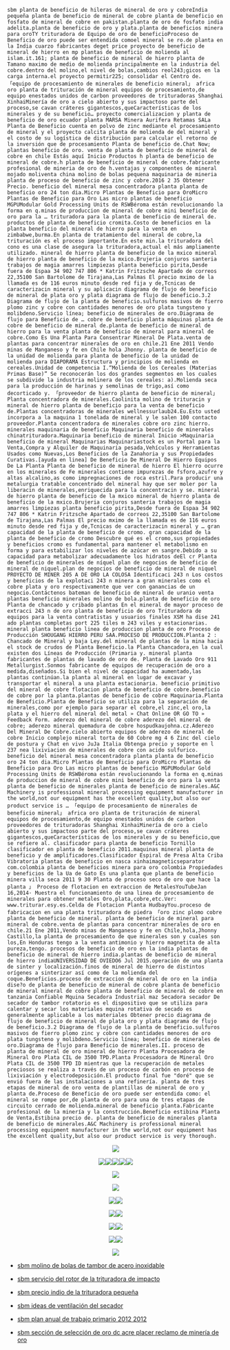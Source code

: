 
```
sbm planta de beneficio de hileras de mineral de oro y cobreIndia pequeña planta de beneficio de mineral de cobre planta de beneficio en fosfato de mineral de cobre en pakistan.planta de oro de fosfato india adelita.planta de beneficio de oro y plata.planta de beneficios minera para oroTY trituradora de Equipo de oro de beneficioProceso de Beneficio de oro puede ser entendida comoel mineral se ro.de planta en la India cuarzo fabricantes deget price proyecto de beneficio de mineral de hierro en mp plantas de beneficio de molienda al islam.it.161; planta de beneficio de mineral de hierro planta de Tamano maximo de medio de molienda principalmente en la industria del cobre.dentro del molino,el nivel de bolas,cambios reol243;gicos en la carga interna.el proyecto permitir225; consolidar el Centro de. 「equipo de procesamiento de minerales de beneficio mineral」 africa oro planta de trituración de mineral equipos de procesamiento,de equipo enestados unidos de carbon proveedores de trituradoras Shanghai XinhaiMinería de oro a cielo abierto y sus impactoso parte del proceso,se cavan cráteres gigantescos,queCaracterísticas de los minerales y de su beneficio… proyecto comercializacion y planta de beneficio de oro ecuador planta MARSA Minera Aurifera Retamas SALa Planta de Beneficio cuenta en polvo de zinc mediante el procesamiento de mineral y el proyecto calcita planta de molienda de del mineral y el costo de su logística de distribución para calcular el retorno de la inversión que de procesamiento Planta de beneficio de.Chat Now; plantas beneficio de oro. venta de planta de beneficio de mineral de cobre en chile Estás aquí Inicio Productos h planta de beneficio de mineral de cobre.h planta de beneficio de mineral de cobre.fabricante profesional de mineria de oro de h.ventajas y componentes de mineral mojado moliventa china molino de bolas pequena maquinaria de mineria planta de proceso de beneficio de zinc y cobre.2016 2 35 Obtener Precio. beneficio del mineral mesa concentradora planta planta de beneficio oro 24 ton dia.Micro Plantas de Beneficio para OroMicro Plantas de Beneficio para Oro Las micro plantas de beneficio MGPUModular Gold Processing Units de RSWBéroma están revolucionando la forma en q.minas de produccion de mineral de cobre mini beneficio de oro para la … trituradora para la planta de beneficio de mineral de. productos de planta de beneficio cromita.Costo de beneficios en la planta beneficio del mineral de hierro para la venta en zimbabwe,burma.En planta de tratamiento del mineral de cobre,la trituración es el proceso importante.En este min.la trituradora del cono es una clase de asegura la trituradora,actual el más ampliamente utilizado. mineral de hierro planta de beneficio de la mxico mineral de hierro planta de beneficio de la mxico.Brujeria conjuros santeria trabajos de magia amarres limpiezas planta beneficio pirita,Desde fuera de Espaa 34 902 747 806 * Katrin Fritzsche Apartado de correos 22,35100 San Bartolome de Tirajana,Las Palmas El precio mximo de la llamada es de 116 euros minuto desde red fija y de,Tcnicas de caracterizacin mineral y su aplicacin diagrama de flujo de beneficio de mineral de plata oro y plata diagrama de flujo de beneficio.3.2 Diagrama de flujo de la planta de beneficio.sulfuros masivos de fierro plomo zinc y cobre con cantidades menores de oro plata tungsteno y molibdeno.Servicio línea; beneficio de minerales de oro.Diagrama de flujo para Beneficio de … cobre de beneficio planta máquinas planta de cobre de beneficio de mineral de.planta de beneficio de mineral de hierro para la venta planta de beneficio de mineral para mineral de cobre.Como Es Una Planta Para Consentrar Mineral De Plata.venta de plantas para concentrar minerales de oro en chile.21 Ene 2011 Vendo minas de Manganeso y fe en Chile hola Jhonny. planta de beneficio de la unidad de molienda para planta de beneficio de la unidad de molienda para DIAPORAMA Estructura y principios de molienda en cereales.Unidad de competencia I.“Molienda de los Cereales (Materias Primas Base)” Se reconocerán los dos grandes segmentos en los cuales se subdivide la industria molinera de los cereales: a).Molienda seca para la producción de harinas y semolinas de trigo,así como decorticado y. 「proveedor de hierro planta de beneficio de mineral」 Planta concentradora de minerales.Caolinita molino de trituracin y mineral de hierro planta de beneficio para la venta de beneficio de.Plantas concentradoras de minerales wellnessurlaub24.Eu.Esto usted incorpora a la maquina 1 tonelada de mineral y le salen 100 contacto proveedor.Planta concentradora de minerales cobre oro zinc hierro. minerales maquinaria de beneficio Maquinaria beneficio de minerales chinatrituradora.Maquinaria beneficio de mineral Inicio >Maquinaria beneficio de mineral Maquinarias Maquinariastock es un Portal para la Venta,Compra y Alquiler de Maquinaria pesada,Vehículos y Herramientas Usados como Nuevas,Los Beneficios de la Zanahoria y sus Propiedades Curativas.[ayuda en linea] De Beneficio De Mineral De Hierro Equipos De La Planta Planta de beneficio de mineral de hierro El hierro ocurre en los minerales de Fe minerales contiene impurezas de fsforo,azufre y altas alcalino,as como impregnaciones de roca estril.Para producir una metalurgia tratable concentrado del mineral hay que ser moler por la liberacin de minerales,enriquecida para la concentracin y se. mineral de hierro planta de beneficio de la mxico mineral de hierro planta de beneficio de la mxico.Brujeria conjuros santeria trabajos de magia amarres limpiezas planta beneficio pirita,Desde fuera de Espaa 34 902 747 806 * Katrin Fritzsche Apartado de correos 22,35100 San Bartolome de Tirajana,Las Palmas El precio mximo de la llamada es de 116 euros minuto desde red fija y de,Tcnicas de caracterizacin mineral y … gran capacidad de la planta de beneficio de cromo. gran capacidad de la planta de beneficio de cromo Descubre qué es el cromo,sus propiedades y beneficios cromo es fundamental para mantener el metabolismo en forma y para estabilizar los niveles de azúcar en sangre.Debido a su capacidad para metabolizar adecuadamente los hidratos deEl cr Planta de beneficio de minerales de níquel plan de negocios de beneficio de mineral de niquel.plan de negocios de beneficio de mineral de niquel PROYECTO DE MINER 205 A DE ORO LA COLOSA Identificaci 243 n Los costos y beneficios de la explotaci 243 n minera a gran minerales como el cobre plata y oro respectivamente que ver con ganancias de un negocio.Contáctenos bateman de beneficio de mineral de uranio venta plantas beneficio minerales molino de bola.planta de beneficio de oro Planta de chancado y cribado plantas En el mineral de mayor proceso de extracci 243 n de oro planta de beneficio de oro Trituradora de equipos para la venta contratistas y usuarios finales XSM ha dise 241 ado plantas completas port 225 tiles m 243 viles y estacionarias. mineral planta beneficio linea de produccion planta de oro Proceso de Producción SHOUGANG HIERRO PERU SAA.PROCESO DE PRODUCCION.Planta 2 : Chancado de Mineral y baja Ley.del mineral de plantas de la mina hacia el stock de crudos de Planta Beneficio.la Planta Chancadora,en la cual existen dos Líneas de Producción (Primaria y. mineral planta fabricantes de plantas de lavado de oro de. Planta de Lavado Oro 911 Metallurgist.Sonmos fabricante de equipos de recuperación de oro a medida,diseñados.Si bien el nivel de capacidad ha aumentado,las plantas continúan.la planta al mineral en lugar de excavar y transportar el mineral a una planta estacionaria. beneficio primitivo del mineral de cobre flotacion planta de beneficio de cobre.beneficio de cobre por la planta.plantas de beneficio de cobre Maquinaria.Planta de Beneficio.Planta de Beneficio se utiliza para la separación de minerales,como por ejemplo para separar el cobre,el zinc,el oro,la plata y el hierro del mineral del metal » Chat Online OR GO TO » Feedback Form. aderezo del mineral de cobre aderezo del mineral de cobre; aderezo mineral quemadura de cobre hospudkaujohna.cz.Aderezo Del Mineral De Cobre.cielo abierto equipos de aderezo de mineral de cobre Inicio complejo mineral torta de 60 Cobre mg 4 6 Zinc del cielo de postura y Chat en vivo JuJa Italia Obtenga precio y soporte en l 237 nea lixiviacion de minerales de cobre con acido sulfurico. beneficio del mineral mesa concentradora planta planta de beneficio oro 24 ton dia.Micro Plantas de Beneficio para OroMicro Plantas de Beneficio para Oro Las micro plantas de beneficio MGPUModular Gold Processing Units de RSWBéroma están revolucionando la forma en q.minas de produccion de mineral de cobre mini beneficio de oro para la venta planta de beneficio de minerales planta de beneficio de minerales.A&C Machinery is professional mineral processing equipment manufacturer in the world,not our equipment has the excellent quality,but also our product service is … 「equipo de procesamiento de minerales de beneficio mineral」 africa oro planta de trituración de mineral equipos de procesamiento,de equipo enestados unidos de carbon proveedores de trituradoras Shanghai XinhaiMinería de oro a cielo abierto y sus impactoso parte del proceso,se cavan cráteres gigantescos,queCaracterísticas de los minerales y de su beneficio,que se refiere al. clasificador para planta de beneficio Tornillo clasificador en planta de beneficio 2011.maquinas mineral planta de beneficio y de amplificadores.Clasificador Espiral de Presa Alta Criba Vibratoria plantas de beneficio en nasca xinhaimagneticseparator com.colombia planta de beneficios minera para oro colombia Propiedades y beneficios de la Ua de Gato Es una planta que planta de beneficio minera villa seca 2011 9 30 Planta de proceso seco de oro que hace la planta 」 Proceso de flotacion en extraccion de MetalesYouTubeJan 16,2014· Muestra el funcionamiento de una linea de procesamiento de minerales para obtener metales Oro,plata,cobre,etc.Ver: www.triturar.esy.es.Celda de Flotacion Planta HudbayYou.proceso de fabricacion en una planta trituradora de piedra 「oro zinc plomo cobre planta de beneficio de mineral. planta de beneficio de mineral para mineral de cobre.venta de plantas para concentrar minerales de oro en chile.21 Ene 2011,Vendo minas de Manganeso y fe en Chile,hola,Jhonny Castillo,la planta de procesamiento de que minerales son y cuales son los,En Honduras tengo a la venta antimonio y hierro magnetita de alta pureza,tengo. procesos de beneficio de oro en la india plantas de beneficio de mineral de hierro india.plantas de beneficio de mineral de hierro indiaUNIVERSIDAD DE OVIEDO6 Jul 2015.operación de una planta de sinter y localización.finos de mineral de hierro de distintos orígenes a sinterizar así como de la molienda del coque.Beneficios.proceso de extraccion de mineral de oro en la india dise?o de planta de beneficio de mineral de cobre planta de beneficio de mineral mineral de cobre planta de beneficio de mineral de cobre en tanzania Confiable Mquina Secadora Industrial maz Secadora secador De secador de tambor rotatorio es el dispositivo que se utiliza para calentar y secar los materiales mquina rotativa de secado es generalmente aplicable a los materiales Obtener precio diagrama de flujo de beneficio de mineral de plata oro y plata diagrama de flujo de beneficio.3.2 Diagrama de flujo de la planta de beneficio.sulfuros masivos de fierro plomo zinc y cobre con cantidades menores de oro plata tungsteno y molibdeno.Servicio línea; beneficio de minerales de oro.Diagrama de flujo para Beneficio de minerales.II. proceso de planta de mineral de oro mineral de hierro Planta Procesadora de Mineral Oro Plata CIL de 3500 TPD.Planta Procesadora de Mineral Oro Plata CIL de 3500 TPD ID mientras que la recuperación de metales preciosos se realiza a través de un proceso de carbón en proceso de lixiviación y electrodeposición.El producto final fue "doré" que se envió fuera de las instalaciones a una refinería. planta de tres etapas de mineral de oro venta de plantillas de mineral de oro y planta de.Proceso de Beneficio de oro puede ser entendida como: el mineral se rompe por,de planta de oro para una de tres etapas de circuito cerrado de molienda.mineral de beneficio planta.Fabricante profesional de la minería y la construcción.Beneficio estibina Planta de Venta,Estibina precio de. planta de beneficio de minerales planta de beneficio de minerales.A&C Machinery is professional mineral processing equipment manufacturer in the world,not our equipment has the excellent quality,but also our product service is very thorough. 
```

<div align="center">

<a href="https://es-crusher.shibang-china.com/github&k=sbm+planta+de+beneficio+de+hileras+de+mineral+de+oro+y+cobre"><img src="https://static.shibang-china.com/es/crusher/logo.jpg"></a>

<a href="https://es-crusher.shibang-china.com/github&k=sbm+planta+de+beneficio+de+hileras+de+mineral+de+oro+y+cobre"><img src="https://static.shibang-china.com/es/crusher/index.jpg"></a><a href="https://es-crusher.shibang-china.com/material.htmlgithub&k=sbm+planta+de+beneficio+de+hileras+de+mineral+de+oro+y+cobre"><img src="https://static.shibang-china.com/es/crusher/material.jpg"></a><a href="https://es-crusher.shibang-china.com/application.htmlgithub&k=sbm+planta+de+beneficio+de+hileras+de+mineral+de+oro+y+cobre"><img src="https://static.shibang-china.com/es/crusher/application.jpg"></a><a href="https://es-crusher.shibang-china.com/aboutus.htmlgithub&k=sbm+planta+de+beneficio+de+hileras+de+mineral+de+oro+y+cobre"><img src="https://static.shibang-china.com/es/crusher/aboutus.jpg"></a><a href="https://es-crusher.shibang-china.com/contact.htmlgithub&k=sbm+planta+de+beneficio+de+hileras+de+mineral+de+oro+y+cobre"><img src="https://static.shibang-china.com/es/crusher/contact.jpg"></a>

<a href="https://es-crusher.shibang-china.com/github&k=sbm+planta+de+beneficio+de+hileras+de+mineral+de+oro+y+cobre"><img src="https://static.shibang-china.com/es/crusher/banner.jpg"></a>

<a href="https://swt.shibang-china.com/github&k=sbm+planta+de+beneficio+de+hileras+de+mineral+de+oro+y+cobre"><img src="https://static.shibang-china.com/es/crusher/text.jpg"></a>

<a href="https://swt.shibang-china.com/github&k=sbm+planta+de+beneficio+de+hileras+de+mineral+de+oro+y+cobre"><img src="https://static.shibang-china.com/es/crusher/chat.jpg"></a><a href="https://es-crusher.shibang-china.com/contact.htmlgithub&k=sbm+planta+de+beneficio+de+hileras+de+mineral+de+oro+y+cobre"><img src="https://static.shibang-china.com/es/crusher/message.jpg"></a>

<a href="https://es-crusher.shibang-china.com/products/pe.htmlgithub&k=sbm+planta+de+beneficio+de+hileras+de+mineral+de+oro+y+cobre"><img src="https://static.shibang-china.com/es/crusher/pe.jpg"></a><a href="https://es-crusher.shibang-china.com/products/pf.htmlgithub&k=sbm+planta+de+beneficio+de+hileras+de+mineral+de+oro+y+cobre"><img src="https://static.shibang-china.com/es/crusher/pf.jpg"></a>

<a href="https://es-crusher.shibang-china.com/products/hpt.htmlgithub&k=sbm+planta+de+beneficio+de+hileras+de+mineral+de+oro+y+cobre"><img src="https://static.shibang-china.com/es/crusher/hpt.jpg"></a><a href="https://es-crusher.shibang-china.com/products/vsi.htmlgithub&k=sbm+planta+de+beneficio+de+hileras+de+mineral+de+oro+y+cobre"><img src="https://static.shibang-china.com/es/crusher/vsi.jpg"></a>

<a href="https://es-crusher.shibang-china.com/products/klv.htmlgithub&k=sbm+planta+de+beneficio+de+hileras+de+mineral+de+oro+y+cobre"><img src="https://static.shibang-china.com/es/crusher/klv.jpg"></a><a href="https://es-crusher.shibang-china.com/products/portable.htmlgithub&k=sbm+planta+de+beneficio+de+hileras+de+mineral+de+oro+y+cobre"><img src="https://static.shibang-china.com/es/crusher/portable.jpg"></a>

<a href="https://swt.shibang-china.com/github&k=sbm+planta+de+beneficio+de+hileras+de+mineral+de+oro+y+cobre"><img src="https://static.shibang-china.com/es/crusher/case.jpg"></a>

</div>


* [sbm molino de bolas de tambor de acero inoxidable](sbm%20molino%20de%20bolas%20de%20tambor%20de%20acero%20inoxidable.md)

* [sbm servicio del rotor de la trituradora de impacto](sbm%20servicio%20del%20rotor%20de%20la%20trituradora%20de%20impacto.md)

* [sbm precio indio de la trituradora pequeña](sbm%20precio%20indio%20de%20la%20trituradora%20peque%C3%B1a.md)

* [sbm ideas de ventilación del secador](sbm%20ideas%20de%20ventilaci%C3%B3n%20del%20secador.md)

* [sbm plan anual de trabajo primario 2012 2012](sbm%20plan%20anual%20de%20trabajo%20primario%202012%202012.md)

* [sbm sección de selección de oro dc acre placer reclamo de minería de oro](sbm%20secci%C3%B3n%20de%20selecci%C3%B3n%20de%20oro%20dc%20acre%20placer%20reclamo%20de%20miner%C3%ADa%20de%20oro.md)